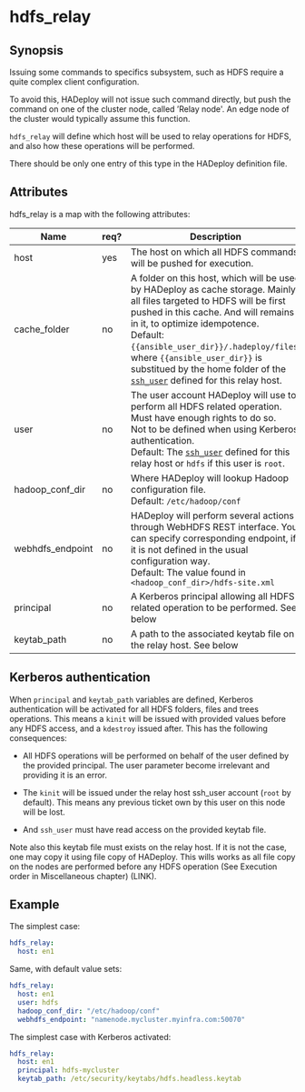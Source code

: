 # hdfs_relay

## Synopsis

Issuing some commands to specifics subsystem, such as HDFS require a quite complex client configuration.

To avoid this, HADeploy will not issue such command directly, but push the command on one of the cluster node, called ’Relay node'.
An edge node of the cluster would typically assume this function.

`hdfs_relay` will define which host will be used to relay operations for HDFS, and also how these operations will be performed.

There should be only one entry of this type in the HADeploy definition file.

## Attributes

hdfs_relay is a map with the following attributes:

Name | req? |	Description
--- | --- | ---
host|yes|The host on which all HDFS commands will be pushed for execution.
cache_folder|no|A folder on this host, which will be used by HADeploy as cache storage. Mainly, all files targeted to HDFS will be first pushed in this cache. And will remains in it, to optimize idempotence.<br>Default: `{{ansible_user_dir}}/.hadeploy/files`, where `{{ansible_user_dir}}` is substitued by the home folder of the [`ssh_user`](../inventory/hosts) defined for this relay host.
user|no|The user account HADeploy will use to perform all HDFS related operation. Must have enough rights to do so.<br>Not to be defined when using Kerberos authentication.<br>Default: The [`ssh_user`](../inventory/hosts) defined for this relay host or `hdfs` if this user is `root`.
hadoop_conf_dir|no|Where HADeploy will lookup Hadoop configuration file.<br>Default: `/etc/hadoop/conf`
webhdfs_endpoint|no|HADeploy will perform several actions through WebHDFS REST interface. You can specify corresponding endpoint, if it is not defined in the usual configuration way.<br>Default: The value found in `<hadoop_conf_dir>/hdfs-site.xml`
principal|no|A Kerberos principal allowing all HDFS related operation to be performed. See below
keytab_path|no|A path to the associated keytab file on the relay host. See below

## Kerberos authentication

When `principal` and `keytab_path` variables are defined, Kerberos authentication will be activated for all HDFS folders, files and trees operations. This means a `kinit` will be issued with provided values before any HDFS access, and a `kdestroy` issued after. This has the following consequences:

* All HDFS operations will be performed on behalf of the user defined by the provided principal. The user parameter become irrelevant and providing it is an error.

* The `kinit` will be issued under the relay host ssh_user account (`root` by default). This means any previous ticket own by this user on this node will be lost. 

* And `ssh_user` must have read access on the provided keytab file.

Note also this keytab file must exists on the relay host. If it is not the case, one may copy it using file copy of HADeploy. This wills works as all file copy on the nodes are performed before any HDFS operation (See Execution order in Miscellaneous chapter) (LINK).

## Example

The simplest case:
```yaml
hdfs_relay:
  host: en1
```
Same, with default value sets:
```yaml
hdfs_relay:
  host: en1
  user: hdfs
  hadoop_conf_dir: "/etc/hadoop/conf"
  webhdfs_endpoint: "namenode.mycluster.myinfra.com:50070"
```
The simplest case with Kerberos activated:
```yaml
hdfs_relay:
  host: en1
  principal: hdfs-mycluster
  keytab_path: /etc/security/keytabs/hdfs.headless.keytab
```
